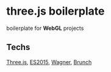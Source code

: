 # three.js boilerplate

boilerplate for **WebGL** projects

## Techs

[Three.js](http://threejs.org/),
[ES2015](http://es6-features.org),
[Wagner](https://github.com/spite/Wagner),
[Brunch](http://brunch.io/)
